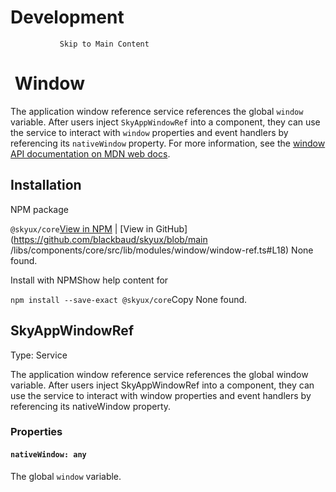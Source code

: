 # Development

               Skip to Main Content

 Window
======

The application window reference service references the global `window` variable. After users inject `SkyAppWindowRef` into a component, they can use the service to interact with `window` properties and event handlers by referencing its `nativeWindow` property. For more information, see the [window API documentation on MDN web docs](https://developer.mozilla.org/en-US/docs/Web/API/Window).

 Installation
-------------

NPM package

`@skyux/core`[View in NPM](https://www.npmjs.com/package/@skyux/core) | [View in GitHub](https://github.com/blackbaud/skyux/blob/main
/libs/components/core/src/lib/modules/window/window-ref.ts#L18) None found.

Install with NPMShow help content for

`npm install --save-exact @skyux/core`Copy None found.

 SkyAppWindowRef
----------------

Type: Service

The application window reference service references the global window variable. After users inject SkyAppWindowRef into a component, they can use the service to interact with window properties and event handlers by referencing its nativeWindow property.

### Properties

#### `nativeWindow: any`

The global `window` variable.
